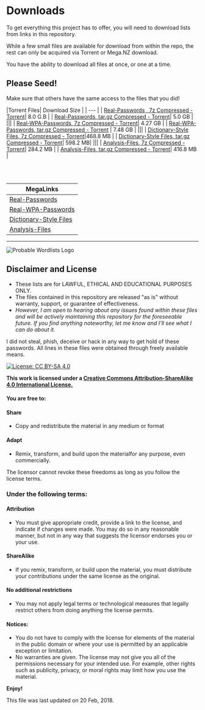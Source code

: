 # Downloads


To get everything this project has to offer, you will need to download lists from links in this repository.

While a few small files are available for download from within the repo, the rest can only be acquired via Torrent or Mega.NZ download.

You have the ability to download all files at once, or one at a time.

## Please Seed!
Make sure that others have the same access to the files that you did!



|Torrent Files| Download Size |
| --- |
| [Real-Passwords , 7z Compressed - Torrent](Real-Passwords/Real-Password-Rev-2-Torrents/ProbWL-v2-Real-Passwords-7z.torrent)| 8.0 G.B |
| [Real-Passwords, tar.gz Compressed - Torrent](Real-Passwords/Real-Password-Rev-2-Torrents/ProbWL-v2-Real-Passwords-targz.torrent)| 5.0 GB |
|||
| [Real-WPA-Passwords, 7z Compressed - Torrent](Real-Passwords/WPA-Length/WPA-Length-Rev-2-Torrents/ProbWL-v2-Real-WPA-Passwords-7z.torrent)| 4.27 GB |
| [Real-WPA-Passwords, tar.gz Compressed - Torrent](Real-Passwords/WPA-Length/WPA-Length-Rev-2-Torrents/ProbWL-v2-Real-WPA-Passwords-targz.torrent) | 7.48 GB |
|||
| [Dictionary-Style Files, 7z Compressed - Torrent](Dictionary-Style/Dictionary-Style-Rev-2-Torrents/ProbWL-v2-Dictionary-Style-7z.torrent)|468.8 MB |
| [Dictionary-Style Files, tar.gz Compressed - Torrent](Dictionary-Style/Dictionary-Style-Rev-2-Torrents/ProbWL-v2-Dictionary-Style-targz.torrent)| 598.2 MB|
|||
| [Analysis-Files, 7z Compressed - Torrent](Analysis-Files/Analysis-Files-Torrents/ProbWL-v2-Analysis-Files-7z.torrent)| 284.2 MB |
| [Analysis-Files, tar.gz Compressed - Torrent](Analysis-Files/Analysis-Files-Torrents/ProbWL-v2-Analysis-Files-targz.torrent)| 416.8 MB |

<br>
<br>

|MegaLinks |
| --- |
| [Real-Passwords](Real-Passwords/Real-Passwords-MegaLinks.md)|
| [Real-WPA-Passwords](Real-Passwords/WPA-Length/Real-Password-WPA-MegaLinks.md)|
| [Dictionary-Style Files](Dictionary-Style/Dictionary-Style-MegaLinks.md)|
| [Analysis-Files](Analysis-Files/Analysis-Files-Megalinks.md)|



***

![Probable Wordlists Logo](https://raw.githubusercontent.com/berzerk0/Probable-Wordlists/master/ProbableWordlistLogo.png)


## Disclaimer and License
 + These lists are for LAWFUL, ETHICAL AND EDUCATIONAL PURPOSES ONLY.
 + The files contained in this repository are released "as is" without warranty, support, or guarantee of effectiveness.
 + *However, I am open to hearing about any issues found within these files and will be actively maintaining this repository for the foreseeable future. If you find anything noteworthy, let me know and I'll see what I can do about it.*

I did not steal, phish, deceive or hack in any way to get hold of these passwords.
All lines in these files were obtained through freely available means.


 [![License: CC BY-SA 4.0](https://img.shields.io/badge/License-CC%20BY--SA%204.0-lightgrey.svg)](http://creativecommons.org/licenses/by-sa/4.0/)

 __This work is licensed under a [Creative Commons Attribution-ShareAlike 4.0 International License.](https://creativecommons.org/licenses/by-sa/4.0/)__

#### You are free to:

#### Share
+ Copy and redistribute the material in any medium or format

#### Adapt
+ Remix, transform, and build upon the materialfor any purpose, even commercially.

The licensor cannot revoke these freedoms as long as you follow the license terms.

### Under the following terms:

#### Attribution
+ You must give appropriate credit, provide a link to the license, and indicate if changes were made. You may do so in any reasonable manner, but not in any way that suggests the licensor endorses you or your use.
#### ShareAlike
+ If you remix, transform, or build upon the material, you must distribute your contributions under the same license as the original.
#### No additional restrictions
+ You may not apply legal terms or technological measures that legally restrict others from doing anything the license permits.

#### Notices:
+ You do not have to comply with the license for elements of the material in the public domain or where your use is permitted by an applicable exception or limitation.
+ No warranties are given. The license may not give you all of the permissions necessary for your intended use. For example, other rights such as publicity, privacy, or moral rights may limit how you use the material.


__Enjoy!__


This file was last updated on 20 Feb, 2018.
